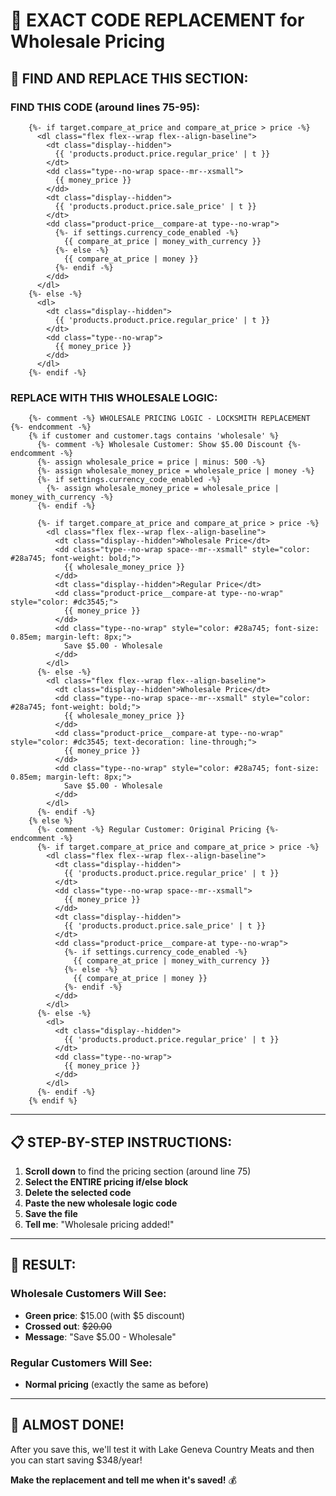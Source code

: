 # 🔧 EXACT CODE REPLACEMENT for Wholesale Pricing

## 🎯 **FIND AND REPLACE THIS SECTION:**

### **FIND THIS CODE** (around lines 75-95):
```liquid
    {%- if target.compare_at_price and compare_at_price > price -%}
      <dl class="flex flex--wrap flex--align-baseline">
        <dt class="display--hidden">
          {{ 'products.product.price.regular_price' | t }}
        </dt>
        <dd class="type--no-wrap space--mr--xsmall">
          {{ money_price }}
        </dd>
        <dt class="display--hidden">
          {{ 'products.product.price.sale_price' | t }}
        </dt>
        <dd class="product-price__compare-at type--no-wrap">
          {%- if settings.currency_code_enabled -%}
            {{ compare_at_price | money_with_currency }}
          {%- else -%}
            {{ compare_at_price | money }}
          {%- endif -%}
        </dd>
      </dl>
    {%- else -%}
      <dl>
        <dt class="display--hidden">
          {{ 'products.product.price.regular_price' | t }}
        </dt>
        <dd class="type--no-wrap">
          {{ money_price }}
        </dd>
      </dl>
    {%- endif -%}
```

### **REPLACE WITH THIS WHOLESALE LOGIC:**
```liquid
    {%- comment -%} WHOLESALE PRICING LOGIC - LOCKSMITH REPLACEMENT {%- endcomment -%}
    {% if customer and customer.tags contains 'wholesale' %}
      {%- comment -%} Wholesale Customer: Show $5.00 Discount {%- endcomment -%}
      {%- assign wholesale_price = price | minus: 500 -%}
      {%- assign wholesale_money_price = wholesale_price | money -%}
      {%- if settings.currency_code_enabled -%}
        {%- assign wholesale_money_price = wholesale_price | money_with_currency -%}
      {%- endif -%}
      
      {%- if target.compare_at_price and compare_at_price > price -%}
        <dl class="flex flex--wrap flex--align-baseline">
          <dt class="display--hidden">Wholesale Price</dt>
          <dd class="type--no-wrap space--mr--xsmall" style="color: #28a745; font-weight: bold;">
            {{ wholesale_money_price }}
          </dd>
          <dt class="display--hidden">Regular Price</dt>
          <dd class="product-price__compare-at type--no-wrap" style="color: #dc3545;">
            {{ money_price }}
          </dd>
          <dd class="type--no-wrap" style="color: #28a745; font-size: 0.85em; margin-left: 8px;">
            Save $5.00 - Wholesale
          </dd>
        </dl>
      {%- else -%}
        <dl class="flex flex--wrap flex--align-baseline">
          <dt class="display--hidden">Wholesale Price</dt>
          <dd class="type--no-wrap space--mr--xsmall" style="color: #28a745; font-weight: bold;">
            {{ wholesale_money_price }}
          </dd>
          <dd class="product-price__compare-at type--no-wrap" style="color: #dc3545; text-decoration: line-through;">
            {{ money_price }}
          </dd>
          <dd class="type--no-wrap" style="color: #28a745; font-size: 0.85em; margin-left: 8px;">
            Save $5.00 - Wholesale
          </dd>
        </dl>
      {%- endif -%}
    {% else %}
      {%- comment -%} Regular Customer: Original Pricing {%- endcomment -%}
      {%- if target.compare_at_price and compare_at_price > price -%}
        <dl class="flex flex--wrap flex--align-baseline">
          <dt class="display--hidden">
            {{ 'products.product.price.regular_price' | t }}
          </dt>
          <dd class="type--no-wrap space--mr--xsmall">
            {{ money_price }}
          </dd>
          <dt class="display--hidden">
            {{ 'products.product.price.sale_price' | t }}
          </dt>
          <dd class="product-price__compare-at type--no-wrap">
            {%- if settings.currency_code_enabled -%}
              {{ compare_at_price | money_with_currency }}
            {%- else -%}
              {{ compare_at_price | money }}
            {%- endif -%}
          </dd>
        </dl>
      {%- else -%}
        <dl>
          <dt class="display--hidden">
            {{ 'products.product.price.regular_price' | t }}
          </dt>
          <dd class="type--no-wrap">
            {{ money_price }}
          </dd>
        </dl>
      {%- endif -%}
    {% endif %}
```

---

## 📋 **STEP-BY-STEP INSTRUCTIONS:**

1. **Scroll down** to find the pricing section (around line 75)
2. **Select the ENTIRE pricing if/else block** 
3. **Delete the selected code**
4. **Paste the new wholesale logic code**
5. **Save the file**
6. **Tell me**: "Wholesale pricing added!"

---

## 🎯 **RESULT:**

### **Wholesale Customers Will See:**
- **Green price**: $15.00 (with $5 discount)
- **Crossed out**: ~~$20.00~~ 
- **Message**: "Save $5.00 - Wholesale"

### **Regular Customers Will See:**
- **Normal pricing** (exactly the same as before)

---

## 🚀 **ALMOST DONE!**
After you save this, we'll test it with Lake Geneva Country Meats and then you can start saving $348/year!

**Make the replacement and tell me when it's saved!** 💰

